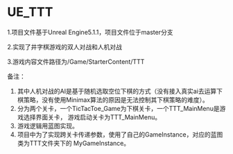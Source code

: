 # UE_TTT
1.项目文件基于Unreal Engine5.1.1，项目文件位于master分支

2.实现了井字棋游戏的双人对战和人机对战

3.游戏内容文件路径为/Game/StarterContent/TTT

备注：
1. 其中人机对战的AI是基于随机选取空位下棋的方式（没有接入真实ai去运算下棋策略，没有使用Minimax算法的原因是无法控制其下棋策略的难度）。
2. 分为两个关卡，一个TicTacToe_Game为下棋关卡，一个TTT_MainMenu是游戏选择界面关卡， 游戏启动关卡为TTT_MainMenu。
3. 游戏逻辑用蓝图实现。
4. 项目中为了实现跨关卡传递参数，使用了自己的GameInstance，对应的蓝图类为TTT文件夹下的 MyGameInstance。
